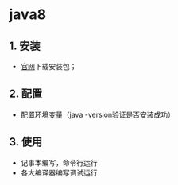 # java8

## 1. 安装

- [官网](https://www.oracle.com/java/technologies/downloads/#java8-windows)下载安装包；

## 2. 配置

- 配置环境变量（java -version验证是否安装成功）

## 3. 使用

- 记事本编写，命令行运行
- 各大编译器编写调试运行
